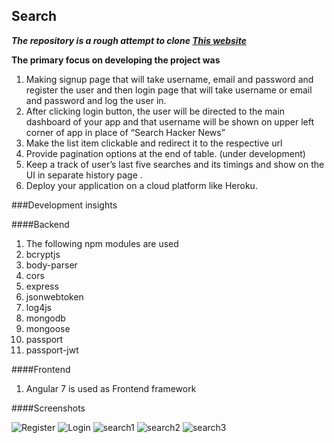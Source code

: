 ## Search

**_The repository is a rough attempt to clone <a href="https://hn.algolia.com"> This website</a>_**

**The primary focus on developing the project was**

1. Making signup page that will take username, email and password and
   register the user and then login page that will take username or email and password
   and log the user in.
1. After clicking login button, the user will be directed to the main
   dashboard of your app and that username will be shown on upper left corner of
   app in place of “Search Hacker News”
1. Make the list item clickable and redirect it to the respective url
1. Provide pagination options at the end of table. (under development)
1. Keep a track of user’s last five searches and its timings and show on the UI in separate history page .
1. Deploy your application on a cloud platform like Heroku.

###Development insights

####Backend

1.  The following npm modules are used
1.  bcryptjs
1.  body-parser
1.  cors
1.  express
1.  jsonwebtoken
1.  log4js
1.  mongodb
1.  mongoose
1.  passport
1.  passport-jwt

####Frontend

1. Angular 7 is used as Frontend framework

####Screenshots

![Register](https://user-images.githubusercontent.com/40245628/71148255-34b20a00-2251-11ea-8e5d-8615e523c70b.png)
![Login](https://user-images.githubusercontent.com/40245628/71148260-37acfa80-2251-11ea-813c-364639aa4d99.png)
![search1](https://user-images.githubusercontent.com/40245628/71148262-38de2780-2251-11ea-8b6a-98d6c2e86561.png)
![search2](https://user-images.githubusercontent.com/40245628/71148265-3bd91800-2251-11ea-9478-042cac2d04c4.png)
![search3](https://user-images.githubusercontent.com/40245628/71148267-3da2db80-2251-11ea-9531-cdd2bef0a524.png)
